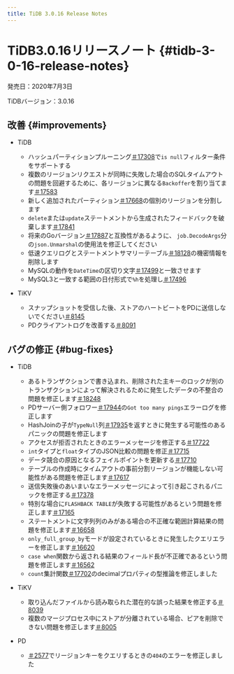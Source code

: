 ```yaml
---
title: TiDB 3.0.16 Release Notes
---
```


# TiDB3.0.16リリースノート {#tidb-3-0-16-release-notes}

発売日：2020年7月3日

TiDBバージョン：3.0.16

## 改善 {#improvements}

-   TiDB

    -   ハッシュパーティションプルーニング[＃17308](https://github.com/pingcap/tidb/pull/17308)で`is null`フィルター条件をサポートする
    -   複数のリージョンリクエストが同時に失敗した場合のSQLタイムアウトの問題を回避するために、各リージョンに異なる`Backoffer`を割り当てます[＃17583](https://github.com/pingcap/tidb/pull/17583)
    -   新しく追加されたパーティション[＃17668](https://github.com/pingcap/tidb/pull/17668)の個別のリージョンを分割します
    -   `delete`または`update`ステートメントから生成されたフィードバックを破棄します[＃17841](https://github.com/pingcap/tidb/pull/17841)
    -   将来のGoバージョン[＃17887](https://github.com/pingcap/tidb/pull/17887)と互換性があるように、 `job.DecodeArgs`分の`json.Unmarshal`の使用法を修正してください
    -   低速クエリログとステートメントサマリーテーブル[＃18128](https://github.com/pingcap/tidb/pull/18128)の機密情報を削除します
    -   MySQLの動作を`DateTime`の区切り文字[＃17499](https://github.com/pingcap/tidb/pull/17499)と一致させます
    -   MySQL3と一致する範囲の日付形式で`%h`を処理し[＃17496](https://github.com/pingcap/tidb/pull/17496)

-   TiKV

    -   スナップショットを受信した後、ストアのハートビートをPDに送信しないでください[＃8145](https://github.com/tikv/tikv/pull/8145)
    -   PDクライアントログを改善する[＃8091](https://github.com/tikv/tikv/pull/8091)

## バグの修正 {#bug-fixes}

-   TiDB

    -   あるトランザクションで書き込まれ、削除された主キーのロックが別のトランザクションによって解決されるために発生したデータの不整合の問題を修正します[＃18248](https://github.com/pingcap/tidb/pull/18248)
    -   PDサーバー側フォロワー[＃17944](https://github.com/pingcap/tidb/pull/17944)の`Got too many pings`エラーログを修正します
    -   HashJoinの子が`TypeNull`列[＃17935](https://github.com/pingcap/tidb/pull/17935)を返すときに発生する可能性のあるパニックの問題を修正します
    -   アクセスが拒否されたときのエラーメッセージを修正する[＃17722](https://github.com/pingcap/tidb/pull/17722)
    -   `int`タイプと`float`タイプのJSON比較の問題を修正[＃17715](https://github.com/pingcap/tidb/pull/17715)
    -   データ競合の原因となるフェイルポイントを更新する[＃17710](https://github.com/pingcap/tidb/pull/17710)
    -   テーブルの作成時にタイムアウトの事前分割リージョンが機能しない可能性がある問題を修正します[＃17617](https://github.com/pingcap/tidb/pull/17617)
    -   送信失敗後のあいまいなエラーメッセージによって引き起こされるパニックを修正する[＃17378](https://github.com/pingcap/tidb/pull/17378)
    -   特別な場合に`FLASHBACK TABLE`が失敗する可能性があるという問題を修正します[＃17165](https://github.com/pingcap/tidb/pull/17165)
    -   ステートメントに文字列列のみがある場合の不正確な範囲計算結果の問題を修正します[＃16658](https://github.com/pingcap/tidb/pull/16658)
    -   `only_full_group_by`モードが設定されているときに発生したクエリエラーを修正します[＃16620](https://github.com/pingcap/tidb/pull/16620)
    -   `case when`関数から返される結果のフィールド長が不正確であるという問題を修正します[＃16562](https://github.com/pingcap/tidb/pull/16562)
    -   `count`集計関数[＃17702](https://github.com/pingcap/tidb/pull/17702)のdecimalプロパティの型推論を修正しました

-   TiKV

    -   取り込んだファイルから読み取られた潜在的な誤った結果を修正する[＃8039](https://github.com/tikv/tikv/pull/8039)
    -   複数のマージプロセス中にストアが分離されている場合、ピアを削除できない問題を修正します[＃8005](https://github.com/tikv/tikv/pull/8005)

-   PD

    -   [＃2577](https://github.com/pingcap/pd/pull/2577)でリージョンキーをクエリするときの`404`のエラーを修正しました
